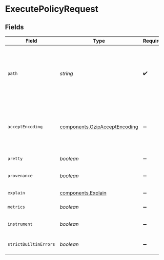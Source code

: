 # ExecutePolicyRequest


## Fields

| Field                                                                                                                                                                                                                                                                        | Type                                                                                                                                                                                                                                                                         | Required                                                                                                                                                                                                                                                                     | Description                                                                                                                                                                                                                                                                  |
| ---------------------------------------------------------------------------------------------------------------------------------------------------------------------------------------------------------------------------------------------------------------------------- | ---------------------------------------------------------------------------------------------------------------------------------------------------------------------------------------------------------------------------------------------------------------------------- | ---------------------------------------------------------------------------------------------------------------------------------------------------------------------------------------------------------------------------------------------------------------------------- | ---------------------------------------------------------------------------------------------------------------------------------------------------------------------------------------------------------------------------------------------------------------------------- |
| `path`                                                                                                                                                                                                                                                                       | *string*                                                                                                                                                                                                                                                                     | :heavy_check_mark:                                                                                                                                                                                                                                                           | The path separator is used to access values inside object and array documents. If the path indexes into an array, the server will attempt to convert the array index to an integer. If the path element cannot be converted to an integer, the server will respond with 404. |
| `acceptEncoding`                                                                                                                                                                                                                                                             | [components.GzipAcceptEncoding](../../models/components/gzipacceptencoding.md)                                                                                                                                                                                               | :heavy_minus_sign:                                                                                                                                                                                                                                                           | Indicates the server should respond with a gzip encoded body. The server will send the compressed response only if its length is above `server.encoding.gzip.min_length` value. See the configuration section                                                                |
| `pretty`                                                                                                                                                                                                                                                                     | *boolean*                                                                                                                                                                                                                                                                    | :heavy_minus_sign:                                                                                                                                                                                                                                                           | If parameter is `true`, response will formatted for humans.                                                                                                                                                                                                                  |
| `provenance`                                                                                                                                                                                                                                                                 | *boolean*                                                                                                                                                                                                                                                                    | :heavy_minus_sign:                                                                                                                                                                                                                                                           | If parameter is true, response will include build/version info in addition to the result.                                                                                                                                                                                    |
| `explain`                                                                                                                                                                                                                                                                    | [components.Explain](../../models/components/explain.md)                                                                                                                                                                                                                     | :heavy_minus_sign:                                                                                                                                                                                                                                                           | Return query explanation in addition to result.                                                                                                                                                                                                                              |
| `metrics`                                                                                                                                                                                                                                                                    | *boolean*                                                                                                                                                                                                                                                                    | :heavy_minus_sign:                                                                                                                                                                                                                                                           | Return query performance metrics in addition to result.                                                                                                                                                                                                                      |
| `instrument`                                                                                                                                                                                                                                                                 | *boolean*                                                                                                                                                                                                                                                                    | :heavy_minus_sign:                                                                                                                                                                                                                                                           | Instrument query evaluation and return a superset of performance metrics in addition to result.                                                                                                                                                                              |
| `strictBuiltinErrors`                                                                                                                                                                                                                                                        | *boolean*                                                                                                                                                                                                                                                                    | :heavy_minus_sign:                                                                                                                                                                                                                                                           | Treat built-in function call errors as fatal and return an error immediately.                                                                                                                                                                                                |